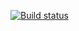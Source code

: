 [![Build status](https://ci.appveyor.com/api/projects/status/rq2cd5gdierd8ub2?svg=true)](https://ci.appveyor.com/project/AleksandrrSavin/hw-004)
